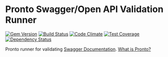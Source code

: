 # Pronto Swagger/Open API Validation Runner

[![Gem Version](https://badge.fury.io/rb/pronto-swagger.svg)](http://badge.fury.io/rb/pronto-swagger)
[![Build Status](https://travis-ci.org/drewish/pronto-swagger.svg?branch=master)](https://travis-ci.org/drewish/pronto-swagger)
[![Code Climate](https://codeclimate.com/github/drewish/pronto-swagger/badges/gpa.svg)](https://codeclimate.com/github/drewish/pronto-swagger)
[![Test Coverage](https://codeclimate.com/github/drewish/pronto-swagger/badges/coverage.svg)](https://codeclimate.com/github/drewish/pronto-swagger/coverage)
[![Dependency Status](https://gemnasium.com/badges/github.com/drewish/pronto-swagger.svg)](https://gemnasium.com/github.com/drewish/pronto-swagger)

Pronto runner for validating [Swagger Documentation](https://swagger.io). [What is Pronto?](https://github.com/prontolabs/pronto)
